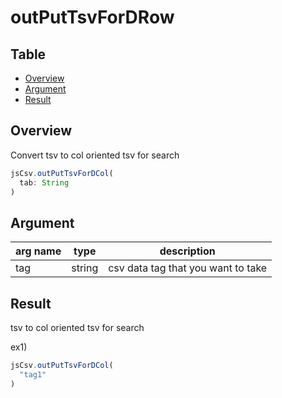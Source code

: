 # outPutTsvForDRow

Table
-----------------
* [Overview](#overview)
* [Argument](#argument)
* [Result](#result)


## Overview

Convert tsv to col oriented tsv for search   

```js.js
jsCsv.outPutTsvForDCol(
  tab: String
)
```

## Argument

| arg name | type | description |
| -------- | -------- | -------- |
| tag | string | csv data tag that you want to take |

## Result

tsv to col oriented tsv for search 


ex1) 

```js.js
jsCsv.outPutTsvForDCol(
  "tag1"
)
```
